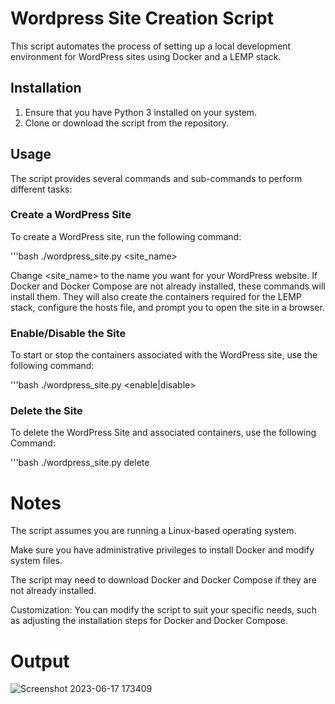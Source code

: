 # Wordpress Site Creation Script

This script automates the process of setting up a local development environment for WordPress sites using Docker and a LEMP stack.

## Installation

1. Ensure that you have Python 3 installed on your system.
2. Clone or download the script from the repository.

## Usage

The script provides several commands and sub-commands to perform different tasks:

### Create a WordPress Site

To create a WordPress site, run the following command:

'''bash
./wordpress_site.py <site_name>



Change <site_name> to the name you want for your WordPress website. If Docker and Docker Compose are not already installed, these commands will install them. They will also create the containers required for the LEMP stack, configure the hosts file, and prompt you to open the site in a browser.


### Enable/Disable the Site

To start or stop the containers associated with the WordPress site, use the following command:

'''bash
./wordpress_site.py <enable|disable>


### Delete the Site 

To delete the WordPress Site and associated containers, use the following Command:

'''bash
./wordpress_site.py delete


# Notes

The script assumes you are running a Linux-based operating system.

Make sure you have administrative privileges to install Docker and modify system files.

The script may need to download Docker and Docker Compose if they are not already installed.

Customization: You can modify the script to suit your specific needs, such as adjusting the installation steps for Docker and Docker Compose.


# Output

![Screenshot 2023-06-17 173409](https://github.com/vikeshkumar8210/rtcamp/assets/73430534/1c3d37fd-9d6a-46bb-bfbc-d81a73291528)

